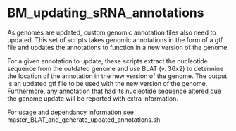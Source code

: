 # BM_updating_sRNA_annotations
As genomes are updated, custom genomic annotation files also need to updated. This set of scripts takes genomic annotations in the form of a gtf file and updates the annotations to function in a new version of the genome. 

For a given annotation to update, these scripts extract the nucleotide sequence from the outdated genome and use BLAT (v. 36x2) to determine the location of the annotation in the new version of the genome. The output is an updated gtf file to be used with the new version of the genome. Furthermore, any annotation that had its nucleotide sequence altered due the genome update will be reported with extra information.

For usage and dependancy information see master_BLAT_and_generate_updated_annotations.sh